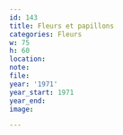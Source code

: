 ```yaml
---
id: 143
title: Fleurs et papillons
categories: Fleurs
w: 75
h: 60
location:
note:
file:
year: '1971'
year_start: 1971
year_end:
image:

---
```

